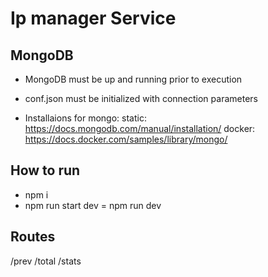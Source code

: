 # Ip manager Service

## MongoDB
- MongoDB must be up and running prior to execution 
- conf.json must be initialized with connection parameters

- Installaions for mongo:
static: https://docs.mongodb.com/manual/installation/
docker: https://docs.docker.com/samples/library/mongo/

## How to run
- npm i
- npm run start 
  dev = npm run dev

## Routes
/prev
/total
/stats